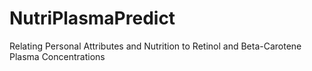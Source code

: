 # NutriPlasmaPredict
Relating Personal Attributes and Nutrition to Retinol and Beta-Carotene Plasma Concentrations
